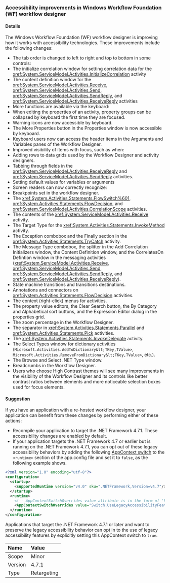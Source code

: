 ### Accessibility improvements in Windows Workflow Foundation (WF) workflow designer

#### Details

The Windows Workflow Foundation (WF) workflow designer is improving how it works with accessibility technologies. These improvements include the following changes:

- The tab order is changed to left to right and top to bottom in some controls:
- The initialize correlation window for setting correlation data for the <xref:System.ServiceModel.Activities.InitializeCorrelation> activity
- The content definition window for the <xref:System.ServiceModel.Activities.Receive>, <xref:System.ServiceModel.Activities.Send>, <xref:System.ServiceModel.Activities.SendReply>, and <xref:System.ServiceModel.Activities.ReceiveReply> activities
- More functions are available via the keyboard:
- When editing the properties of an activity, property groups can be collapsed by keyboard the first time they are focused.
- Warning icons are now accessible by keyboard.
- The More Properties button in the Properties window is now accessible by keyboard.
- Keyboard users now can access the header items in the Arguments and Variables panes of the Workflow Designer.
- Improved visibility of items with focus, such as when:
- Adding rows to data grids used by the Workflow Designer and activity designers.
- Tabbing through fields in the <xref:System.ServiceModel.Activities.ReceiveReply> and <xref:System.ServiceModel.Activities.SendReply> activities.
- Setting default values for variables or arguments
- Screen readers can now correctly recognize:
- Breakpoints set in the workflow designer.
- The <xref:System.Activities.Statements.FlowSwitch%601>, <xref:System.Activities.Statements.FlowDecision>, and <xref:System.ServiceModel.Activities.CorrelationScope> activities.
- The contents of the <xref:System.ServiceModel.Activities.Receive> activity.
- The Target Type for the <xref:System.Activities.Statements.InvokeMethod> activity.
- The Exception combobox and the Finally section in the <xref:System.Activities.Statements.TryCatch> activity.
- The Message Type combobox, the splitter in the Add Correlation Initializers window, the Content Definition window, and the CorrelatesOn Defintion window in the messaging activities (<xref:System.ServiceModel.Activities.Receive>, <xref:System.ServiceModel.Activities.Send>, <xref:System.ServiceModel.Activities.SendReply>, and <xref:System.ServiceModel.Activities.ReceiveReply>).
- State machine transitions and transitions destinations.
- Annotations and connectors on <xref:System.Activities.Statements.FlowDecision> activities.
- The context (right-click) menus for activities.
- The property value editors, the Clear Search button, the By Category and Alphabetical sort buttons, and the Expression Editor dialog in the properties grid.
- The zoom percentage in the Workflow Designer.
- The separator in <xref:System.Activities.Statements.Parallel> and <xref:System.Activities.Statements.Pick> activities.
- The <xref:System.Activities.Statements.InvokeDelegate> activity.
- The Select Types window for dictionary activities (`Microsoft.Activities.AddToDictionary&lt;TKey,TValue>`, `Microsoft.Activities.RemoveFromDictionary&lt;TKey,TValue>`, etc.).
- The Browse and Select .NET Type window.
- Breadcrumbs in the Workflow Designer.
- Users who choose High Contrast themes will see many improvements in the visibility of the Workflow Designer and its controls like better contrast ratios between elements and more noticeable selection boxes used for focus elements.

#### Suggestion

If you have an application with a re-hosted workflow designer, your application can benefit from these changes by performing either of these actions:

- Recompile your application to target the .NET Framework 4.7.1. These accessibility changes are enabled by default.
- If your application targets the .NET Framework 4.7 or earlier but is running on the .NET Framework 4.7.1, you can opt out of these legacy accessibility behaviors by adding the following [AppContext switch](~/docs/framework/configure-apps/file-schema/runtime/appcontextswitchoverrides-element.md) to the `<runtime>` section of the app.config file and set it to `false`, as the following example shows.

```xml
<?xml version="1.0" encoding="utf-8"?>
<configuration>
  <startup>
    <supportedRuntime version="v4.0" sku=".NETFramework,Version=v4.7"/>
  </startup>
  <runtime>
    <!-- AppContextSwitchOverrides value attribute is in the form of 'key1=true/false;key2=true/false  -->
    <AppContextSwitchOverrides value="Switch.UseLegacyAccessibilityFeatures=false" />
  </runtime>
</configuration>
```

Applications that target the .NET Framework 4.7.1 or later and want to preserve the legacy accessibility behavior can opt in to the use of legacy accessibility features by explicitly setting this AppContext switch to `true`.

| Name    | Value       |
|:--------|:------------|
| Scope   | Minor       |
| Version | 4.7.1       |
| Type    | Retargeting |
